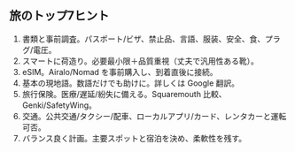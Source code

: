 ## 旅のトップ7ヒント
1. 書類と事前調査。パスポート/ビザ、禁止品、言語、服装、安全、食、プラグ/電圧。
2. スマートに荷造り。必要最小限＋品質重視（丈夫で汎用性ある靴）。
3. eSIM。Airalo/Nomad を事前購入し、到着直後に接続。
4. 基本の現地語。数語だけでも助けに。詳しくは Google 翻訳。
5. 旅行保険。医療/遅延/紛失に備える。Squaremouth 比較、Genki/SafetyWing。
6. 交通。公共交通/タクシー/配車、ローカルアプリ/カード、レンタカーと運転可否。
7. バランス良く計画。主要スポットと宿泊を決め、柔軟性を残す。


